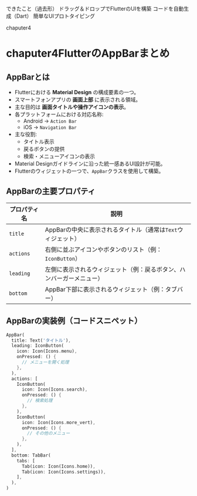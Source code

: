 できたこと（過去形）
ドラッグ＆ドロップでFlutterのUIを構築
コードを自動生成（Dart）
簡単なUIプロトタイピング


chaputer4

# chaputer4FlutterのAppBarまとめ

## AppBarとは

- Flutterにおける **Material Design** の構成要素の一つ。
- スマートフォンアプリの **画面上部** に表示される領域。
- 主な目的は **画面タイトルや操作アイコンの表示**。
- 各プラットフォームにおける対応名称:
  - Android → `Action Bar`
  - iOS → `Navigation Bar`
- 主な役割:
  - タイトル表示
  - 戻るボタンの提供
  - 検索・メニューアイコンの表示
- Material Designガイドラインに沿った統一感あるUI設計が可能。
- Flutterのウィジェットの一つで、`AppBar`クラスを使用して構築。

## AppBarの主要プロパティ

| プロパティ名 | 説明 |
|--------------|------|
| `title` | AppBarの中央に表示されるタイトル（通常は`Text`ウィジェット） |
| `actions` | 右側に並ぶアイコンやボタンのリスト（例：`IconButton`） |
| `leading` | 左側に表示されるウィジェット（例：戻るボタン、ハンバーガーメニュー） |
| `bottom` | AppBar下部に表示されるウィジェット（例：タブバー） |

## AppBarの実装例（コードスニペット）

```dart
AppBar(
  title: Text('タイトル'),
  leading: IconButton(
    icon: Icon(Icons.menu),
    onPressed: () {
      // メニューを開く処理
    },
  ),
  actions: [
    IconButton(
      icon: Icon(Icons.search),
      onPressed: () {
        // 検索処理
      },
    ),
    IconButton(
      icon: Icon(Icons.more_vert),
      onPressed: () {
        // その他のメニュー
      },
    ),
  ],
  bottom: TabBar(
    tabs: [
      Tab(icon: Icon(Icons.home)),
      Tab(icon: Icon(Icons.settings)),
    ],
  ),
)

